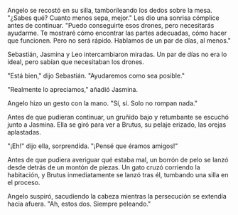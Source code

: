 Angelo se recostó en su silla, tamborileando los dedos sobre la mesa. "¿Sabes qué? Cuanto menos sepa, mejor." Les dio una sonrisa cómplice antes de continuar. "Puedo conseguirte esos drones, pero necesitarás ayudarme. Te mostraré cómo encontrar las partes adecuadas, cómo hacer que funcionen. Pero no será rápido. Hablamos de un par de días, al menos."

Sebastián, Jasmina y Leo intercambiaron miradas. Un par de días no era lo ideal, pero sabían que necesitaban los drones.

"Está bien," dijo Sebastián. "Ayudaremos como sea posible."

"Realmente lo apreciamos," añadió Jasmina.

Angelo hizo un gesto con la mano. "Sí, sí. Solo no rompan nada."

Antes de que pudieran continuar, un gruñido bajo y retumbante se escuchó junto a Jasmina. Ella se giró para ver a Brutus, su pelaje erizado, las orejas aplastadas.

"¡Eh!" dijo ella, sorprendida. "¡Pensé que éramos amigos!"

Antes de que pudiera averiguar qué estaba mal, un borrón de pelo se lanzó desde detrás de un montón de piezas. Un gato cruzó corriendo la habitación, y Brutus inmediatamente se lanzó tras él, tumbando una silla en el proceso.

Angelo suspiró, sacudiendo la cabeza mientras la persecución se extendía hacia afuera. "Ah, estos dos. Siempre peleando."